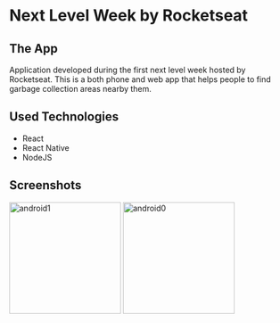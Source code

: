 # Next Level Week by Rocketseat

## The App

Application developed during the first next level week hosted by Rocketseat.
This is a both phone and web app that helps people to find garbage collection areas nearby them.

## Used Technologies
- React
- React Native
- NodeJS

## Screenshots

<img src="https://github.com/Heisson/nlw/blob/master/img/android1.jpg" alt="android1" width="200"/>
<img src="https://github.com/Heisson/nlw/blob/master/img/web0.png" alt="android0" width="200"/>
